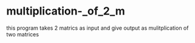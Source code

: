 # multiplication-_of_2_m
this program takes 2 matrics as input and give output as mulitplication of two matrices 
